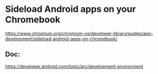 # Sideload Android apps on your Chromebook
https://www.chromium.org/chromium-os/developer-library/guides/app-development/sideload-android-apps-on-chromebook/

## Doc:
https://developer.android.com/topic/arc/development-environment
